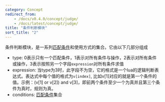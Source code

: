 ```yaml
---
category: Concept
redirect_from:
    - /docs/v0.4.0/concept/judge/
    - /docs/latest/concept/judge/
title: "条件判断模块"
sort_title: "2"
---
```


条件判断模块，是一系列[匹配条件](/docs/concept/condition)和使用方式的集合。它由以下几部分组成

- type: 0表示只有一个匹配条件，1表示对所有条件与操作，2表示对所有条件或操作，3表示按照另一个字段`expression`对所有条件求值
- expression: 当type为3时，此字段不为空，它的格式是一个lua的逻辑判断表达式。表达式中每个值的格式为`v[index]`, 比如v[1]对应的就是第一个条件的值。示例：(v[1] or v[2]) and v[3]，即前两个条件至少一个为真并且第三个条件为真时，规则为真。
- conditions: [匹配条件](/docs/concept/condition)集合
